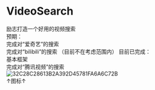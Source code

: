 ﻿# VideoSearch
励志打造一个好用的视频搜索  
预期：  
完成对“爱奇艺”的搜索  
完成对“bilibili”的搜索  （目前不在考虑范围内）
目前已完成：  
基本框架    
完成对“腾讯视频”的搜索  
![32C28C28613B2A392D45781FA6A6C72B](https://user-images.githubusercontent.com/96916718/204264680-841d7f05-9170-4841-9a2f-d3c12f70bea0.jpg)  
↑图标↑
